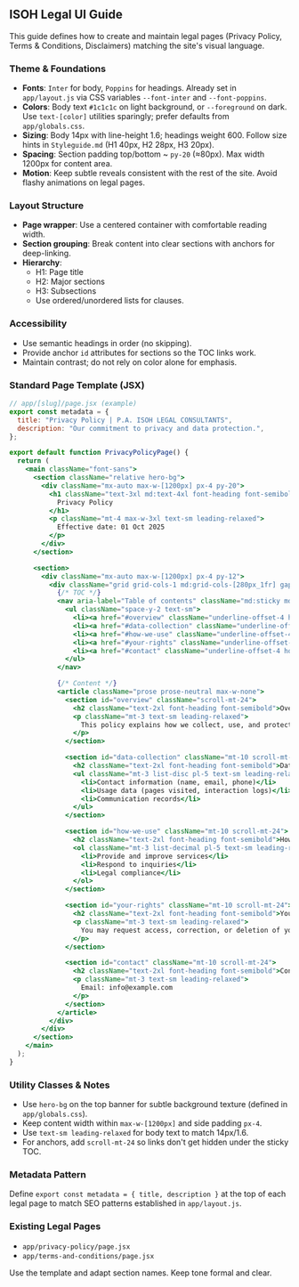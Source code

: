 ## ISOH Legal UI Guide

This guide defines how to create and maintain legal pages (Privacy Policy, Terms & Conditions, Disclaimers) matching the site's visual language.

### Theme & Foundations
- **Fonts**: `Inter` for body, `Poppins` for headings. Already set in `app/layout.js` via CSS variables `--font-inter` and `--font-poppins`.
- **Colors**: Body text `#1c1c1c` on light background, or `--foreground` on dark. Use `text-[color]` utilities sparingly; prefer defaults from `app/globals.css`.
- **Sizing**: Body 14px with line-height 1.6; headings weight 600. Follow size hints in `Styleguide.md` (H1 40px, H2 28px, H3 20px).
- **Spacing**: Section padding top/bottom ~ `py-20` (≈80px). Max width 1200px for content area.
- **Motion**: Keep subtle reveals consistent with the rest of the site. Avoid flashy animations on legal pages.

### Layout Structure
- **Page wrapper**: Use a centered container with comfortable reading width.
- **Section grouping**: Break content into clear sections with anchors for deep-linking.
- **Hierarchy**:
  - H1: Page title
  - H2: Major sections
  - H3: Subsections
  - Use ordered/unordered lists for clauses.

### Accessibility
- Use semantic headings in order (no skipping).
- Provide anchor `id` attributes for sections so the TOC links work.
- Maintain contrast; do not rely on color alone for emphasis.

### Standard Page Template (JSX)

```jsx
// app/[slug]/page.jsx (example)
export const metadata = {
  title: "Privacy Policy | P.A. ISOH LEGAL CONSULTANTS",
  description: "Our commitment to privacy and data protection.",
};

export default function PrivacyPolicyPage() {
  return (
    <main className="font-sans">
      <section className="relative hero-bg">
        <div className="mx-auto max-w-[1200px] px-4 py-20">
          <h1 className="text-3xl md:text-4xl font-heading font-semibold">
            Privacy Policy
          </h1>
          <p className="mt-4 max-w-3xl text-sm leading-relaxed">
            Effective date: 01 Oct 2025
          </p>
        </div>
      </section>

      <section>
        <div className="mx-auto max-w-[1200px] px-4 py-12">
          <div className="grid grid-cols-1 md:grid-cols-[280px_1fr] gap-8">
            {/* TOC */}
            <nav aria-label="Table of contents" className="md:sticky md:top-20 h-fit">
              <ul className="space-y-2 text-sm">
                <li><a href="#overview" className="underline-offset-4 hover:underline">Overview</a></li>
                <li><a href="#data-collection" className="underline-offset-4 hover:underline">Data We Collect</a></li>
                <li><a href="#how-we-use" className="underline-offset-4 hover:underline">How We Use Data</a></li>
                <li><a href="#your-rights" className="underline-offset-4 hover:underline">Your Rights</a></li>
                <li><a href="#contact" className="underline-offset-4 hover:underline">Contact</a></li>
              </ul>
            </nav>

            {/* Content */}
            <article className="prose prose-neutral max-w-none">
              <section id="overview" className="scroll-mt-24">
                <h2 className="text-2xl font-heading font-semibold">Overview</h2>
                <p className="mt-3 text-sm leading-relaxed">
                  This policy explains how we collect, use, and protect your information.
                </p>
              </section>

              <section id="data-collection" className="mt-10 scroll-mt-24">
                <h2 className="text-2xl font-heading font-semibold">Data We Collect</h2>
                <ul className="mt-3 list-disc pl-5 text-sm leading-relaxed">
                  <li>Contact information (name, email, phone)</li>
                  <li>Usage data (pages visited, interaction logs)</li>
                  <li>Communication records</li>
                </ul>
              </section>

              <section id="how-we-use" className="mt-10 scroll-mt-24">
                <h2 className="text-2xl font-heading font-semibold">How We Use Data</h2>
                <ol className="mt-3 list-decimal pl-5 text-sm leading-relaxed">
                  <li>Provide and improve services</li>
                  <li>Respond to inquiries</li>
                  <li>Legal compliance</li>
                </ol>
              </section>

              <section id="your-rights" className="mt-10 scroll-mt-24">
                <h2 className="text-2xl font-heading font-semibold">Your Rights</h2>
                <p className="mt-3 text-sm leading-relaxed">
                  You may request access, correction, or deletion of your data as permitted by law.
                </p>
              </section>

              <section id="contact" className="mt-10 scroll-mt-24">
                <h2 className="text-2xl font-heading font-semibold">Contact</h2>
                <p className="mt-3 text-sm leading-relaxed">
                  Email: info@example.com
                </p>
              </section>
            </article>
          </div>
        </div>
      </section>
    </main>
  );
}
```

### Utility Classes & Notes
- Use `hero-bg` on the top banner for subtle background texture (defined in `app/globals.css`).
- Keep content width within `max-w-[1200px]` and side padding `px-4`.
- Use `text-sm leading-relaxed` for body text to match 14px/1.6.
- For anchors, add `scroll-mt-24` so links don't get hidden under the sticky TOC.

### Metadata Pattern
Define `export const metadata = { title, description }` at the top of each legal page to match SEO patterns established in `app/layout.js`.

### Existing Legal Pages
- `app/privacy-policy/page.jsx`
- `app/terms-and-conditions/page.jsx`

Use the template and adapt section names. Keep tone formal and clear.

